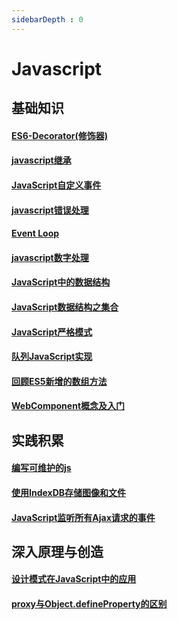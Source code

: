 ```yaml
---
sidebarDepth : 0
---
```

# Javascript

## 基础知识

#### [ES6-Decorator(修饰器)](./base/ES6-Decorator(修饰器).md)

#### [javascript继承](./base/javascript继承.md)

#### [JavaScript自定义事件](./base/JavaScript自定义事件.md)

#### [javascript错误处理](./base/javascript错误处理.md)

#### [Event Loop](./base/Event-Loop.md)

#### [javascript数字处理](./base/javascript数字处理.md)

#### [JavaScript中的数据结构](./base/JavaScript数据结构01.md)

#### [JavaScript数据结构之集合](./base/JavaScript数据结构之集合.md)

#### [JavaScript严格模式](./base/JavaScript严格模式.md)

#### [队列JavaScript实现](./base/队列JavaScript实现.md)

#### [回顾ES5新增的数组方法](./base/回顾ES5新增的数组方法.md)

#### [WebComponent概念及入门](./practise/WebComponent概念及入门.md)

## 实践积累

#### [编写可维护的js](./practise/编写可维护的js.md)

#### [使用IndexDB存储图像和文件](./practise/使用IndexDB存储图像和文件.md)

#### [JavaScript监听所有Ajax请求的事件](./practise/JavaScript监听所有Ajax请求的事件.md)


## 深入原理与创造

#### [设计模式在JavaScript中的应用](./advanced/设计模式在JavaScript中的应用.md)

#### [proxy与Object.defineProperty的区别](./advanced/proxy与Object.defineProperty的区别.md)
